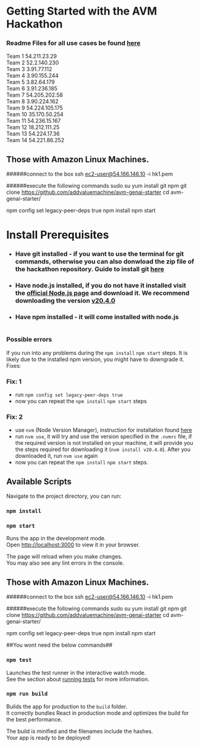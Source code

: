 # Getting Started with the AVM Hackathon 

### Readme Files for all use cases be found [here](https://github.com/addvaluemachine/avm-genai-hackathon-usecases)

Team 1	54.211.23.29 </br>
Team 2	52.2.140.230</br>
Team 3	3.91.77.112</br>
Team 4	3.90.155.244</br>
Team 5	3.82.64.179</br>
Team 6	3.91.236.185</br>
Team 7	54.205.202.58</br>
Team 8	3.90.224.162</br>
Team 9	54.224.105.175</br>
Team 10	35.170.50.254</br>
Team 11	54.236.15.167</br>
Team 12	18.212.111.25</br>
Team 13	54.224.17.36</br>
Team 14	54.221.86.252</br>



## Those with Amazon Linux Machines.
######connect to the box
ssh ec2-user@54.166.146.10 -i hk1.pem

######execute the following commands
sudo su
yum install git npm
git clone https://github.com/addvaluemachine/avm-genai-starter
cd avm-genai-starter/

npm config set legacy-peer-deps true
npm install
npm start



#
# Install Prerequisites
* ### Have git installed - if you want to use the terminal for git commands, otherwise you can also donwload the zip file of the hackathon repository. Guide to install git [here](https://github.com/git-guides/install-git)
* ### Have node.js installed, if you do not have it installed visit the  [official Node.js page](https://nodejs.org/en/download/) and download it. We recommend downloading the version [v20.4.0](https://nodejs.org/dist/v20.4.0/)
* ### Have npm installed - it will come installed with node.js

#

### Possible errors
If you run into any problems during the `npm install` `npm start` steps.
It is likely due to the installed npm version, you might have to downgrade it. Fixes:

### Fix: 1
- run ```npm config set legacy-peer-deps true```
- now you can repeat the `npm install` `npm start` steps

### Fix: 2    
- use ```nvm``` (Node Version Manager), instruction for installation found [here](https://github.com/nvm-sh/nvm?tab=readme-ov-file#installing-and-updating)
- run `nvm use`, it will try and use the version specified in the ```.nvmrc``` file, if the required version is not installed on your machine, it will provide you the steps required for downloading it (```nvm install v20.4.0```). After you downloaded it, run `nvm use` again
- now you can repeat the `npm install` `npm start` steps.



## Available Scripts
Navigate to the project directory, you can run:
### `npm install`
### `npm start`

Runs the app in the development mode.\
Open [http://localhost:3000](http://localhost:3000) to view it in your browser.

The page will reload when you make changes.\
You may also see any lint errors in the console.



## Those with Amazon Linux Machines.
######connect to the box
ssh ec2-user@54.166.146.10 -i hk1.pem

######execute the following commands
sudo su
yum install git npm
git clone https://github.com/addvaluemachine/avm-genai-starter
cd avm-genai-starter/

npm config set legacy-peer-deps true
npm install
npm start




##You wont need the below commands##
### `npm test`

Launches the test runner in the interactive watch mode.\
See the section about [running tests](https://facebook.github.io/create-react-app/docs/running-tests) for more information.

### `npm run build`

Builds the app for production to the `build` folder.\
It correctly bundles React in production mode and optimizes the build for the best performance.

The build is minified and the filenames include the hashes.\
Your app is ready to be deployed!


